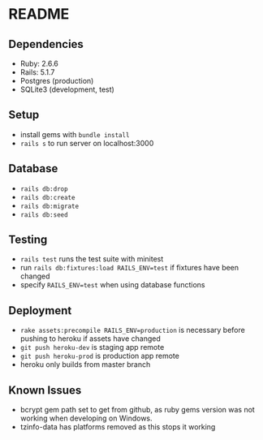 # README

## Dependencies

- Ruby: 2.6.6
- Rails: 5.1.7
- Postgres (production)
- SQLite3 (development, test)

## Setup

- install gems with `bundle install`
- `rails s` to run server on localhost:3000

## Database

- `rails db:drop`
- `rails db:create`
- `rails db:migrate`
- `rails db:seed`

## Testing

- `rails test` runs the test suite with minitest
- run `rails db:fixtures:load RAILS_ENV=test` if fixtures have been changed
- specify `RAILS_ENV=test` when using database functions

## Deployment

- `rake assets:precompile RAILS_ENV=production` is necessary before pushing to heroku if assets have changed
- `git push heroku-dev` is staging app remote
- `git push heroku-prod` is production app remote
- heroku only builds from master branch

## Known Issues

- bcrypt gem path set to get from github, as ruby gems version was not working when developing on Windows.
- tzinfo-data has platforms removed as this stops it working
